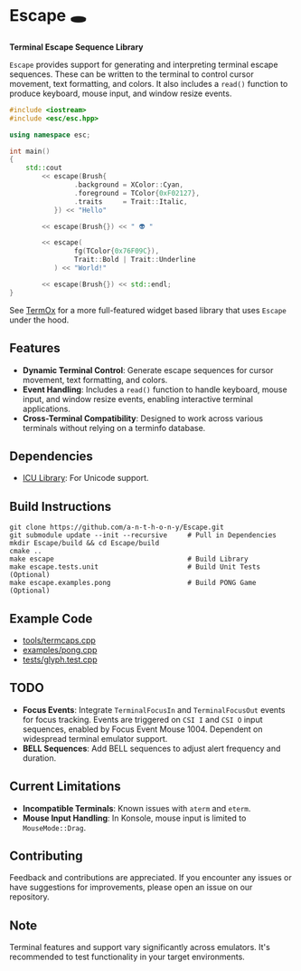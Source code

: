 # Escape 🕳️

__Terminal Escape Sequence Library__

`Escape` provides support for generating and interpreting terminal escape sequences.
These can be written to the terminal to control cursor movement, text formatting, and
colors. It also includes a `read()` function to produce keyboard, mouse input, and
window resize events.

```cpp
#include <iostream>
#include <esc/esc.hpp>

using namespace esc;

int main()
{
    std::cout
        << escape(Brush{
                .background = XColor::Cyan,
                .foreground = TColor{0xF02127},
                .traits     = Trait::Italic,
           }) << "Hello"

        << escape(Brush{}) << " 👽 "

        << escape(
                fg(TColor{0x76F09C}),
                Trait::Bold | Trait::Underline
           ) << "World!"

        << escape(Brush{}) << std::endl;
}
```

See [TermOx](https://github.com/a-n-t-h-o-n-y/TermOx) for a more full-featured widget
based library that uses `Escape` under the hood.

## Features

- **Dynamic Terminal Control**: Generate escape sequences for cursor movement, text formatting, and colors.
- **Event Handling**: Includes a `read()` function to handle keyboard, mouse input, and window resize events, enabling interactive terminal applications.
- **Cross-Terminal Compatibility**: Designed to work across various terminals without relying on a terminfo database.

## Dependencies

- [ICU Library](https://icu.unicode.org/): For Unicode support.

## Build Instructions

    git clone https://github.com/a-n-t-h-o-n-y/Escape.git
    git submodule update --init --recursive     # Pull in Dependencies
    mkdir Escape/build && cd Escape/build
    cmake ..
    make escape                                 # Build Library
    make escape.tests.unit                      # Build Unit Tests (Optional)
    make escape.examples.pong                   # Build PONG Game (Optional)

## Example Code

- [tools/termcaps.cpp](./tools/termcaps.cpp)
- [examples/pong.cpp](./examples/pong.cpp)
- [tests/glyph.test.cpp](./tests/glyph.test.cpp)

## TODO

- **Focus Events**: Integrate `TerminalFocusIn` and `TerminalFocusOut` events for focus
tracking. Events are triggered on `CSI I` and `CSI O` input sequences, enabled by Focus
Event Mouse 1004. Dependent on widespread terminal emulator support.
- **BELL Sequences**: Add BELL sequences to adjust alert frequency and duration.

## Current Limitations

- **Incompatible Terminals**: Known issues with `aterm` and `eterm`.
- **Mouse Input Handling**: In Konsole, mouse input is limited to `MouseMode::Drag`.

## Contributing

Feedback and contributions are appreciated. If you encounter any issues or have
suggestions for improvements, please open an issue on our repository.

## Note

Terminal features and support vary significantly across emulators. It's recommended to
test functionality in your target environments.
